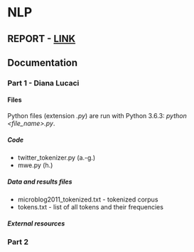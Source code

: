 # NLP

## REPORT - [LINK](https://docs.google.com/document/d/18pFDDHKXVCzbM22J5qirgS-TxZdazvMgooEnxDkiG50/edit?usp=sharing)
## Documentation
### Part 1 - Diana Lucaci
#### Files
Python files (extension _.py_) are run with Python 3.6.3: _python <file_name>.py_.
##### Code
* twitter_tokenizer.py (a.-g.)
* mwe.py (h.)
##### Data and results files
* microblog2011_tokenized.txt - tokenized corpus
* tokens.txt - list of all tokens and their frequencies
##### External resources
### Part 2
